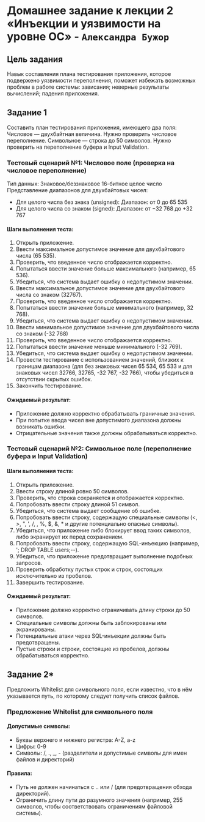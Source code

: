 # Домашнее задание к лекции 2 «Инъекции и уязвимости на уровне ОС» - `Александра Бужор`
## Цель задания
Навык составления плана тестирования приложения, которое подвержено уязвимости переполнения, поможет избежать возможных проблем в работе системы:
зависания;
неверные результаты вычислений;
падения приложения.

## Задание 1
Составить план тестирования приложения, имеющего два поля:
Числовое — двухбайтная величина. Нужно проверить числовое переполнение.
Символьное — строка до 50 символов. Нужно проверить на переполнение буфера и Input Validation.

### Тестовый сценарий №1: Числовое поле (проверка на числовое переполнение)
Тип данных: Знаковое/беззнаковое 16-битное целое число
Представление диапазонов для двухбайтовых чисел:
- Для целого числа без знака (unsigned):
Диапазон: от 0 до 65 535
- Для целого числа со знаком (signed):
Диапазон: от −32 768 до +32 767

#### Шаги выполнения теста:
1. Открыть приложение.
1. Ввести максимальное допустимое значение для двухбайтового числа (65 535).
1. Проверить, что введенное число отображается корректно.
1. Попытаться ввести значение больше максимального (например, 65 536).
1. Убедиться, что система выдает ошибку о недопустимом значении.
1. Ввести максимальное допустимое значение для двухбайтового числа со знаком (32767).
1. Проверить, что введенное число отображается корректно.
1. Попытаться ввести значение больше минимального (например, 32 768).
1. Убедиться, что система выдает ошибку о недопустимом значении.
1. Ввести минимальное допустимое значение для двухбайтового числа со знаком (-32 768) 
1. Проверить, что введенное число отображается корректно.
1. Попытаться ввести значение меньше минимального (-32 769).
1. Убедиться, что система выдает ошибку о недопустимом значении.
1. Провести тестирование с использованием значений, близких к границам диапазона (для без знаковых чисел 65 534, 65 533 и для знаковых чисел 32766, 32765, -32 767, -32 766), чтобы убедиться в отсутствии скрытых ошибок.
1. Закончить тестирование.

#### Ожидаемый результат:
- Приложение должно корректно обрабатывать граничные значения.
- При попытке ввода чисел вне допустимого диапазона должны возникать ошибки.
- Отрицательные значения также должны обрабатываться корректно.

### Тестовый сценарий №2: Символьное поле (переполнение буфера и Input Validation)
#### Шаги выполнения теста:
1. Открыть приложение.
1. Ввести строку длиной ровно 50 символов.
1. Проверить, что строка сохраняется и отображается корректно.
1. Попробовать ввести строку длиной 51 символ.
1. Убедиться, что система выдает сообщение об ошибке.
1. Попробовать ввести строку, содержащую специальные символы (<, >, ", ', /, \, %, $, &, * и другие потенциально опасные символы).
1. Убедиться, что приложение либо блокирует ввод таких символов, либо экранирует их перед сохранением.
1. Попробовать ввести строку, содержащую SQL-инъекцию (например, '; DROP TABLE users;--).
1. Убедиться, что приложение предотвращает выполнение подобных запросов.
1. Проверить обработку пустых строк и строк, состоящих исключительно из пробелов.
1. Завершить тестирование.

#### Ожидаемый результат:
- Приложение должно корректно ограничивать длину строки до 50 символов.
- Специальные символы должны быть заблокированы или экранированы.
- Потенциальные атаки через SQL-инъекции должны быть предотвращены.
- Пустые строки и строки, состоящие из пробелов, должны обрабатываться корректно.

## Задание 2*
Предложить Whitelist для символьного поля, если известно, что в нём указывается путь, по которому следует получить список файлов.

### Предложение Whitelist для символьного поля
#### Допустимые символы:
- Буквы верхнего и нижнего регистра: A-Z, a-z
- Цифры: 0-9
- Символы: /, ., _, - (разделители и допустимые символы для имен файлов и директорий)
#### Правила:
- Путь не должен начинаться с .. или / (для предотвращения обхода директорий).
- Ограничить длину пути до разумного значения (например, 255 символов, чтобы соответствовать ограничениям файловой системы).
















